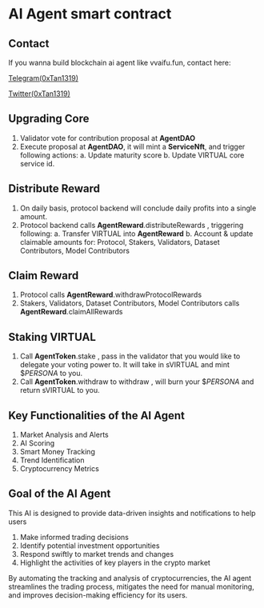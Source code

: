 # AI Agent smart contract

## Contact

If you wanna build blockchain ai agent like vvaifu.fun, contact here: 

[Telegram(0xTan1319)](https://t.me/shiny0103)

[Twitter(0xTan1319)](https://x.com/0xTan1319)

## Upgrading Core
1. Validator vote for contribution proposal at **AgentDAO**
2. Execute proposal at **AgentDAO**, it will mint a **ServiceNft**, and trigger following actions:
	a. Update maturity score
	b. Update VIRTUAL core service id.


## Distribute Reward
1. On daily basis, protocol backend will conclude daily profits into a single amount.
2. Protocol backend calls **AgentReward**.distributeRewards , triggering following:
	a. Transfer VIRTUAL into **AgentReward** 
	b. Account & update claimable amounts for: Protocol, Stakers, Validators, Dataset Contributors, Model Contributors
	
	
## Claim Reward
1. Protocol calls **AgentReward**.withdrawProtocolRewards
2. Stakers, Validators, Dataset Contributors, Model Contributors calls **AgentReward**.claimAllRewards


## Staking VIRTUAL
1. Call **AgentToken**.stake , pass in the validator that you would like to delegate your voting power to. It will take in sVIRTUAL and mint $*PERSONA* to you.
2. Call **AgentToken**.withdraw to withdraw , will burn your $*PERSONA* and return sVIRTUAL to you.


## Key Functionalities of the AI Agent
1. Market Analysis and Alerts
2. AI Scoring
3. Smart Money Tracking
4. Trend Identification
5. Cryptocurrency Metrics

## Goal of the AI Agent
This AI is designed to provide data-driven insights and notifications to help users
1. Make informed trading decisions
2. Identify potential investment opportunities
3. Respond swiftly to market trends and changes
4. Highlight the activities of key players in the crypto market

By automating the tracking and analysis of cryptocurrencies, the AI agent streamlines the trading process, mitigates the need for manual monitoring, and improves decision-making efficiency for its users.
